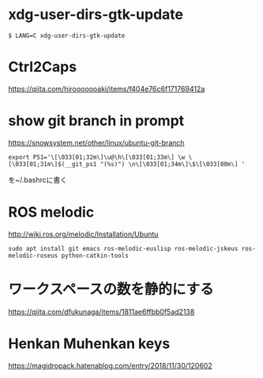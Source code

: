 # xdg-user-dirs-gtk-update
```
$ LANG=C xdg-user-dirs-gtk-update
```

# Ctrl2Caps
https://qiita.com/hirooooooaki/items/f404e76c6f171769412a

# show git branch in prompt
https://snowsystem.net/other/linux/ubuntu-git-branch
```
export PS1='\[\033[01;32m\]\u@\h\[\033[01;33m\] \w \[\033[01;31m\]$(__git_ps1 "(%s)") \n\[\033[01;34m\]\$\[\033[00m\] '
```
を~/.bashrcに書く

# ROS melodic
http://wiki.ros.org/melodic/Installation/Ubuntu
```
sudo apt install git emacs ros-melodic-euslisp ros-melodic-jskeus ros-melodic-roseus python-catkin-tools
```

# ワークスペースの数を静的にする
https://qiita.com/dfukunaga/items/1811ae6ffbb0f5ad2138

# Henkan Muhenkan keys
https://magidropack.hatenablog.com/entry/2018/11/30/120602
